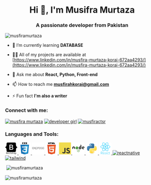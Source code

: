 <h1 align="center">Hi 👋, I'm Musifra Murtaza</h1>
<h3 align="center">A passionate  developer from Pakistan</h3>

<p align="left"> <img src="https://komarev.com/ghpvc/?username=musfiramurtaza&label=Profile%20views&color=0e75b6&style=flat" alt="musfiramurtaza" /> </p>

- 🌱 I’m currently learning **DATABASE**

- 👨‍💻 All of my projects are available at [https://www.linkedin.com/in/musfira-murtaza-korai-672aa4293/](https://www.linkedin.com/in/musfira-murtaza-korai-672aa4293/)

- 💬 Ask me about **React, Python, Front-end**

- 📫 How to reach me **musfirahkorai@gmail.com**

- ⚡ Fun fact **I'm also a writer**

<h3 align="left">Connect with me:</h3>
<p align="left">
<a href="https://linkedin.com/in/musfira murtaza" target="blank"><img align="center" src="https://raw.githubusercontent.com/rahuldkjain/github-profile-readme-generator/master/src/images/icons/Social/linked-in-alt.svg" alt="musfira murtaza" height="30" width="40" /></a>
<a href="https://www.youtube.com/c/developer girl" target="blank"><img align="center" src="https://raw.githubusercontent.com/rahuldkjain/github-profile-readme-generator/master/src/images/icons/Social/youtube.svg" alt="developer girl" height="30" width="40" /></a>
<a href="https://auth.geeksforgeeks.org/user/musfiractsr" target="blank"><img align="center" src="https://raw.githubusercontent.com/rahuldkjain/github-profile-readme-generator/master/src/images/icons/Social/geeks-for-geeks.svg" alt="musfiractsr" height="30" width="40" /></a>
</p>

<h3 align="left">Languages and Tools:</h3>
<p align="left"> <a href="https://getbootstrap.com" target="_blank" rel="noreferrer"> <img src="https://raw.githubusercontent.com/devicons/devicon/master/icons/bootstrap/bootstrap-plain-wordmark.svg" alt="bootstrap" width="40" height="40"/> </a> <a href="https://www.w3schools.com/css/" target="_blank" rel="noreferrer"> <img src="https://raw.githubusercontent.com/devicons/devicon/master/icons/css3/css3-original-wordmark.svg" alt="css3" width="40" height="40"/> </a> <a href="https://expressjs.com" target="_blank" rel="noreferrer"> <img src="https://raw.githubusercontent.com/devicons/devicon/master/icons/express/express-original-wordmark.svg" alt="express" width="40" height="40"/> </a> <a href="https://www.w3.org/html/" target="_blank" rel="noreferrer"> <img src="https://raw.githubusercontent.com/devicons/devicon/master/icons/html5/html5-original-wordmark.svg" alt="html5" width="40" height="40"/> </a> <a href="https://developer.mozilla.org/en-US/docs/Web/JavaScript" target="_blank" rel="noreferrer"> <img src="https://raw.githubusercontent.com/devicons/devicon/master/icons/javascript/javascript-original.svg" alt="javascript" width="40" height="40"/> </a> <a href="https://nodejs.org" target="_blank" rel="noreferrer"> <img src="https://raw.githubusercontent.com/devicons/devicon/master/icons/nodejs/nodejs-original-wordmark.svg" alt="nodejs" width="40" height="40"/> </a> <a href="https://www.python.org" target="_blank" rel="noreferrer"> <img src="https://raw.githubusercontent.com/devicons/devicon/master/icons/python/python-original.svg" alt="python" width="40" height="40"/> </a> <a href="https://reactjs.org/" target="_blank" rel="noreferrer"> <img src="https://raw.githubusercontent.com/devicons/devicon/master/icons/react/react-original-wordmark.svg" alt="react" width="40" height="40"/> </a> <a href="https://reactnative.dev/" target="_blank" rel="noreferrer"> <img src="https://reactnative.dev/img/header_logo.svg" alt="reactnative" width="40" height="40"/> </a> <a href="https://tailwindcss.com/" target="_blank" rel="noreferrer"> <img src="https://www.vectorlogo.zone/logos/tailwindcss/tailwindcss-icon.svg" alt="tailwind" width="40" height="40"/> </a> </p>

<p>&nbsp;<img align="center" src="https://github-readme-stats.vercel.app/api?username=musfiramurtaza&show_icons=true&locale=en" alt="musfiramurtaza" /></p>

<p><img align="center" src="https://github-readme-streak-stats.herokuapp.com/?user=musfiramurtaza&" alt="musfiramurtaza" /></p>

